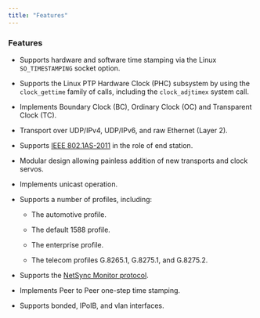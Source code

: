 ```yaml
---
title: "Features"
---
```


### Features

  - Supports hardware and software time stamping via the Linux
    `SO_TIMESTAMPING` socket option.

  - Supports the Linux PTP Hardware Clock (PHC) subsystem by using the
    `clock_gettime` family of calls, including the `clock_adjtimex` system
    call.

  - Implements Boundary Clock (BC), Ordinary Clock (OC) and
    Transparent Clock (TC).

  - Transport over UDP/IPv4, UDP/IPv6, and raw Ethernet (Layer 2).

  - Supports [IEEE 802.1AS-2011](https://standards.ieee.org/standard/802_1AS-2011.html) in the role of end station.

  - Modular design allowing painless addition of new transports and
    clock servos.

  - Implements unicast operation.

  - Supports a number of profiles, including:

    - The automotive profile.

    - The default 1588 profile.

    - The enterprise profile.

    - The telecom profiles G.8265.1, G.8275.1, and G.8275.2.

  - Supports the [NetSync Monitor protocol](https://www.meinbergglobal.com/english/news/optimize-network-synchronization-with-the-netsync-monitor.htm).

  - Implements Peer to Peer one-step time stamping.

  - Supports bonded, IPoIB, and vlan interfaces.

&nbsp; 

  
